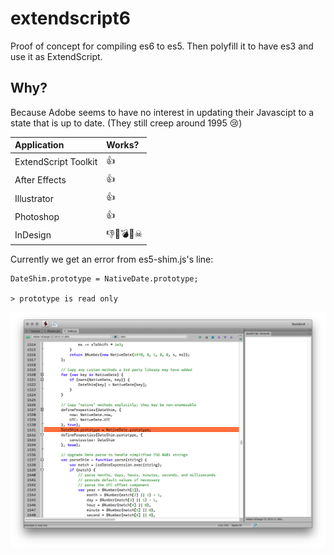 extendscript6
=============

Proof of concept for compiling es6 to es5. Then polyfill it to have es3 and use it as ExtendScript.

## Why?

Because Adobe seems to have no interest in updating their Javascipt to a state that is up to date. (They still creep around 1995 😢)

| Application          | Works? |
| :---                 | :---   |
| ExtendScript Toolkit | 👍      |
| After Effects        | 👍      |
| Illustrator          | 👍      |
| Photoshop            | 👍      |
| InDesign             | 👎😤💣🔪☠  |


Currently we get an error from es5-shim.js's line:

    DateShim.prototype = NativeDate.prototype;

    > prototype is read only

![](error.png)  

